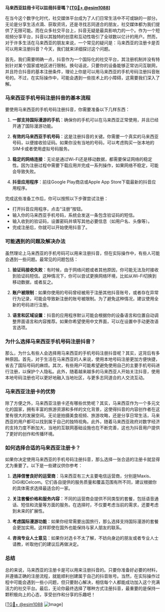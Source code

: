 **马来西亚註冊卡可以註冊抖音嗎？[[TG💪+ @esim1088](https://t.me/s/esim1088)]**

在当今这个数字化时代，社交媒体平台成为了人们日常生活中不可或缺的一部分。无论是分享生活点滴、获取资讯，还是寻找志同道合的朋友，社交媒体都为我们提供了无限可能。而在众多社交平台上，抖音无疑是最具影响力的一个。作为一个短视频分享平台，抖音以其独特的创意和互动性吸引了全球数以亿计的用户。然而，对于许多生活在马来西亚的朋友来说，一个常见的疑问是：马来西亚的注册卡是否可以用来注册抖音？今天，我们就来详细探讨这个问题。

首先，我们需要明确一点，抖音作为一个国际化的社交平台，其注册机制并没有特别针对某个国家或地区进行限制。换句话说，只要你的设备能够正常访问互联网，并且符合抖音的基本注册条件，理论上你是可以用马来西亚的手机号码注册抖音账号的。不过，在实际操作中，可能会遇到一些技术上的小障碍，这需要我们深入了解。

### **马来西亚手机号码注册抖音的基本流程**

要使用马来西亚的手机号码注册抖音，你需要准备以下几样东西：

1. **一部支持国际漫游的手机**：确保你的手机可以在马来西亚正常使用，并且已经开通了国际漫游功能。
   
2. **有效的马来西亚手机号码**：这是注册抖音的关键。你需要一个真实的马来西亚号码，以便接收验证码。如果你没有当地的号码，可以考虑购买一张本地的SIM卡或者使用虚拟号码服务。

3. **稳定的网络连接**：无论是通过Wi-Fi还是移动数据，都需要保证网络的稳定性。因为注册过程中需要下载应用并完成一系列操作，如果网络不稳定，可能会导致失败。

4. **抖音应用程序**：前往Google Play商店或Apple App Store下载最新的抖音应用程序。

完成这些准备工作后，你可以按照以下步骤尝试注册：

- 打开抖音应用程序，点击“注册”按钮。
- 输入你的马来西亚手机号码，系统会发送一条包含验证码的短信。
- 输入收到的验证码，设置密码并填写其他必要信息（如用户名、头像等）。
- 完成注册后，你就可以开始使用抖音了。

### **可能遇到的问题及解决办法**

虽然理论上马来西亚的手机号码可以用来注册抖音，但在实际操作中，有些人可能会遇到一些问题。最常见的问题包括：

1. **验证码接收失败**：有时候，由于网络问题或者其他原因，你可能无法及时接收到验证码短信。这种情况下，你可以尝试更换网络环境，比如从Wi-Fi切换到移动数据，或者反之。

2. **账户被限制**：如果你使用的号码曾经被用于注册其他抖音账号，或者存在异常行为记录，可能会导致新注册的账号被限制。为了避免这种情况，建议使用全新的号码进行注册。

3. **语言和区域设置**：抖音的应用程序默认可能会根据你的设备语言和位置自动调整界面语言和内容推荐。如果你希望使用中文界面，可以在设置中手动更改语言选项。

### **为什么选择马来西亚手机号码注册抖音？**

那么，为什么有些人会选择用马来西亚的手机号码注册抖音呢？其实，这背后有多种原因。首先，对于生活在马来西亚的人来说，使用本地号码注册更加方便快捷，省去了国际号码的麻烦。其次，有些用户可能希望避免使用自己的主要手机号码进行注册，以保护个人隐私。此外，随着越来越多的马来西亚人开始关注抖音，使用本地号码注册也可以更好地融入当地社区，与更多志同道合的人交流互动。

### **马来西亚注册卡的优势**

除了方便之外，马来西亚注册卡还有哪些优势呢？其实，马来西亚作为一个多元文化的国家，拥有丰富的旅游资源和多样的文化背景，这使得抖音的内容创作者在这里有很大的发展空间。无论是拍摄美食视频、旅游攻略，还是分享日常生活，马来西亚的用户都可以找到属于自己的独特视角。此外，随着马来西亚政府对数字经济的支持力度不断加大，当地的互联网基础设施也在不断完善，这也为抖音用户提供了更好的创作和传播环境。

### **如何选择合适的马来西亚注册卡？**

如果你决定使用马来西亚的手机号码注册抖音，那么选择一张合适的注册卡就显得尤为重要了。以下是一些建议供你参考：

1. **选择信誉良好的运营商**：马来西亚有三大主要电信运营商，分别是Maxis、DiGi和Celcom。它们各自提供的服务质量和覆盖范围有所不同，建议根据你的具体需求选择最适合的一家。

2. **关注套餐价格和服务内容**：不同的运营商会提供不同类型的套餐，包括语音通话、短信和流量等方面的服务。在选择时，不仅要考虑当前的需求，还要考虑到未来的扩展性。

3. **考虑国际漫游功能**：如果你经常需要出国旅行，那么选择支持国际漫游的套餐会更加实用。这样即使在国外也能保持与家人朋友的联系。

4. **咨询专业人士意见**：如果你对选卡不太了解，不妨向身边的朋友或者专业人士请教，听取他们的建议后再做决定。

### **总结**

总的来说，马来西亚的注册卡是可以用来注册抖音的。只要你准备好必要的材料，并遵循正确的注册流程，就能顺利创建属于自己的抖音账号。当然，在实际操作过程中可能会遇到一些小问题，但只要耐心解决，相信每个人都能成功加入这个充满活力的社交平台。最后，无论你最终选择了哪种方式注册抖音，最重要的是保持一颗积极向上的心态，享受创作和分享的乐趣吧！

[[TG💪+ @esim1088](https://t.me/s/esim1088) ![Image](https://i.postimg.cc/4NQfJmqS/Snipaste-2025-05-13-00-14-12.png)]